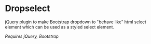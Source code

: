 # Dropselect

jQuery plugin to make Bootstrap dropdown to "behave like" html select element which can be used as a styled select element.

*Requires jQuery, Bootstrap*

